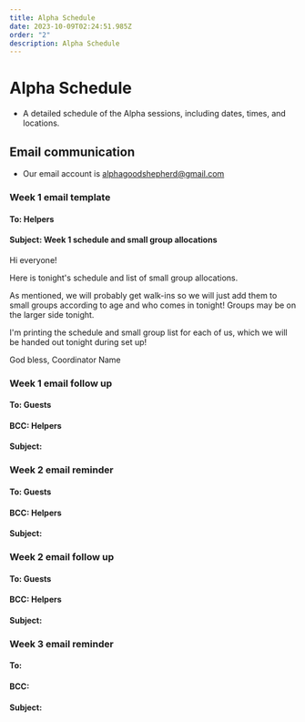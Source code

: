 ```yaml
---
title: Alpha Schedule
date: 2023-10-09T02:24:51.985Z
order: "2"
description: Alpha Schedule
---
```


# Alpha Schedule

- A detailed schedule of the Alpha sessions, including dates, times, and locations.

## Email communication

- Our email account is alphagoodshepherd@gmail.com

### Week 1 email template

#### To: Helpers
#### Subject: Week 1 schedule and small group allocations

Hi everyone!

Here is tonight's schedule and list of small group allocations.

As mentioned, we will probably get walk-ins so we will just add them to small groups according to age and who comes in tonight! Groups may be on the larger side tonight.

I'm printing the schedule and small group list for each of us, which we will be handed out tonight during set up! 

God bless,
Coordinator Name

### Week 1 email follow up

#### To: Guests
#### BCC: Helpers
#### Subject: 

### Week 2 email reminder

#### To: Guests
#### BCC: Helpers
#### Subject:

### Week 2 email follow up

#### To: Guests
#### BCC: Helpers
#### Subject:

### Week 3 email reminder
#### To:
#### BCC:
#### Subject: